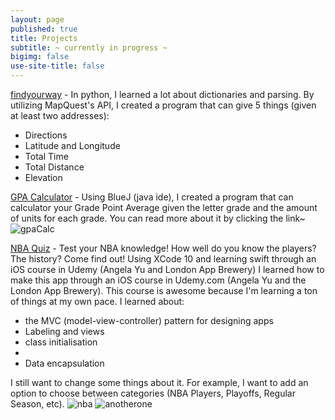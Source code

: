 ```yaml
---
layout: page
published: true
title: Projects
subtitle: ~ currently in progress ~
bigimg: false
use-site-title: false
---
```

[findyourway](https://github.com/sssandan/findyourway) - In python, I learned a lot about dictionaries and parsing. By utilizing MapQuest's API, I created a program that can give 5 things (given at least two addresses):
- Directions
- Latitude and Longitude
- Total Time
- Total Distance
- Elevation 

[GPA Calculator](https://github.com/sssandan/GPA-Calculator) - Using BlueJ (java ide), I created a program that can calculator your Grade Point Average given the letter grade and the amount of units for each grade. You can read more about it by clicking the link~
![gpaCalc](https://i.ibb.co/L9Sj5kG/screenshot-Of-GPACalc.png)

[NBA Quiz](https://github.com/sssandan/NBA-Quiz) - Test your NBA knowledge! How well do you know the players? The history? Come find out! Using XCode 10 and learning swift through an iOS course in Udemy (Angela Yu and London App Brewery) I learned how to make this app through an iOS course in Udemy.com (Angela Yu and the London App Brewery). This course is awesome because I'm learning a ton of things at my own pace. I learned about:
- the MVC (model-view-controller) pattern for designing apps
- Labeling and views
- class initialisation
- 
- Data encapsulation

I still want to change some things about it. For example, I want to add an option to choose between categories (NBA Players, Playoffs, Regular Season, etc).
![nba](https://i.ibb.co/P9R6ptg/Screen-Shot-2019-09-10-at-6-48-56-PM.png)
![anotherone](https://i.ibb.co/gycKzSf/Screen-Shot-2019-09-10-at-6-48-43-PM.png)
